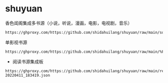 # shuyuan
香色闺阁集成多书源（小说，听说，漫画，电影，电视剧，音乐）
```
https://ghproxy.com/https://github.com/shidahuilang/shuyuan/raw/main/sourceModelList.xbs
```
单影视书源
```
https://ghproxy.com/https://github.com/shidahuilang/shuyuan/raw/main/%F0%9F%8C%90%E6%83%B3%E7%9C%8B%E8%B5%84%E6%BA%90%E7%BD%91%F0%9F%93%BA.xbs
```
- 阅读书源集成板
```
https://ghproxy.com/https://github.com/shidahuilang/shuyuan/raw/main/reader%E4%B9%A6%E6%BA%90-20220411_183419.json
```
